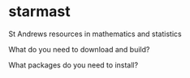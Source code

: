 # starmast

St Andrews resources in mathematics and statistics

What do you need to download and build? 

What packages do you need to install?
